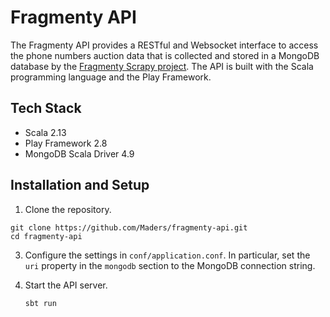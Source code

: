 # Fragmenty API

The Fragmenty API provides a RESTful and Websocket interface to access the phone numbers auction data that is collected and stored in a MongoDB database by the [Fragmenty Scrapy project](https://github.com/Maders/fragmenty-spider). The API is built with the Scala programming language and the Play Framework.

## Tech Stack

- Scala 2.13
- Play Framework 2.8
- MongoDB Scala Driver 4.9

## Installation and Setup

1. Clone the repository.

```
git clone https://github.com/Maders/fragmenty-api.git
cd fragmenty-api
```

3. Configure the settings in `conf/application.conf`. In particular, set the `uri` property in the `mongodb` section to the MongoDB connection string.

4. Start the API server.

   `sbt run`
